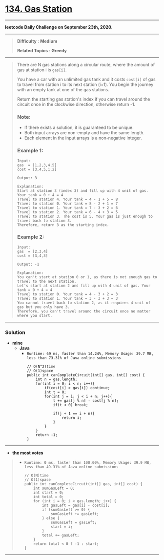 # [134. Gas Station](https://leetcode.com/problems/gas-station/)

---

**leetcode Daily Challenge on September 23th, 2020.**

---

> **Difficulty** : **Medium**
>
> **Related Topics** : **Greedy**

---

> There are N gas stations along a circular route, where the amount of gas at station i is `gas[i]`.
>
> You have a car with an unlimited gas tank and it costs `cost[i]` of gas to travel from station i to its next station (i+1). You begin the journey with an empty tank at one of the gas stations.
>
> Return the starting gas station's index if you can travel around the circuit once in the clockwise direction, otherwise return -1.
>
> ### Note:
> * If there exists a solution, it is guaranteed to be unique.
> * Both input arrays are non-empty and have the same length.
> * Each element in the input arrays is a non-negative integer.
>
> ### Example 1:
> ```
> Input:
> gas  = [1,2,3,4,5]
> cost = [3,4,5,1,2]
>
> Output: 3
>
> Explanation:
> Start at station 3 (index 3) and fill up with 4 unit of gas. Your tank = 0 + 4 = 4
> Travel to station 4. Your tank = 4 - 1 + 5 = 8
> Travel to station 0. Your tank = 8 - 2 + 1 = 7
> Travel to station 1. Your tank = 7 - 3 + 2 = 6
> Travel to station 2. Your tank = 6 - 4 + 3 = 5
> Travel to station 3. The cost is 5. Your gas is just enough to travel back to station 3.
> Therefore, return 3 as the starting index.
> ```
>
> ### Example 2:
> ```
> Input:
> gas  = [2,3,4]
> cost = [3,4,3]
>
> Output: -1
>
> Explanation:
> You can't start at station 0 or 1, as there is not enough gas to travel to the next station.
> Let's start at station 2 and fill up with 4 unit of gas. Your tank = 0 + 4 = 4
> Travel to station 0. Your tank = 4 - 3 + 2 = 3
> Travel to station 1. Your tank = 3 - 3 + 3 = 3
> You cannot travel back to station 2, as it requires 4 unit of gas but you only have 3.
> Therefore, you can't travel around the circuit once no matter where you start.
> ```

---


### Solution
* **mine**
  * **Java**
    * `Runtime: 69 ms, faster than 14.24%, Memory Usage: 39.7 MB, less than 73.31% of Java online submissions`
      ```
      // O(N^2)time
      // O(1)space
      public int canCompleteCircuit(int[] gas, int[] cost) {
          int n = gas.length;
          for(int i = 0; i < n; i++){
              if(cost[i] > gas[i]) continue;
              int t = 0;
              for(int j = i; j < i + n; j++){
                  t += gas[j % n] - cost[j % n];
                  if(t < 0) break;

                  if(j + 1 == i + n){
                      return i;
                  }
              }
          }
          return -1;
      }
      ```

---


* **the most votes**
>  * `Runtime: 0 ms, faster than 100.00%, Memory Usage: 39.9 MB, less than 49.31% of Java online submissions`
>    ```
>    // O(N)time
>    // O(1)space
>    public int canCompleteCircuit(int[] gas, int[] cost) {
>        int sumGasLeft = 0;
>        int start = 0;
>        int total = 0;
>        for (int i = 0; i < gas.length; i++) {
>            int gasLeft = gas[i] - cost[i];
>            if (sumGasLeft >= 0) {
>                sumGasLeft += gasLeft;
>            } else {
>                sumGasLeft = gasLeft;
>                start = i;
>            }
>            total += gasLeft;
>        }
>        return total < 0 ? -1 : start;
>    }
>    ```

---



